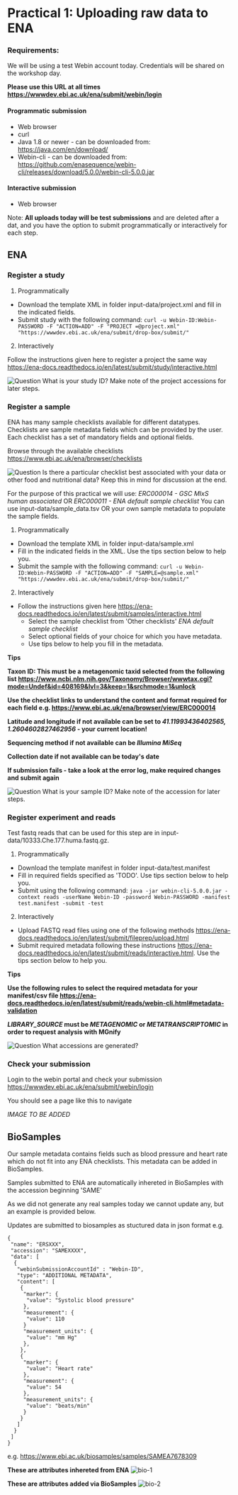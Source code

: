 # Practical 1: Uploading raw data to ENA

### Requirements:

We will be using a test Webin account today. Credentials will be shared on the workshop day. 

**Please use this URL at all times https://wwwdev.ebi.ac.uk/ena/submit/webin/login**

#### Programmatic submission
- Web browser
- curl
- Java 1.8 or newer - can be downloaded from: https://java.com/en/download/
- Webin-cli - can be downloaded from: https://github.com/enasequence/webin-cli/releases/download/5.0.0/webin-cli-5.0.0.jar

#### Interactive submission
- Web browser

Note: **All uploads today will be test submissions** and are deleted after a dat, and you have the option to submit programmatically or interactively for each step.

## ENA

### Register a study

1. Programmatically
- Download the template XML in folder input-data/project.xml and fill in the indicated fields.
- Submit study with the following command:
```curl -u Webin-ID:Webin-PASSWORD -F "ACTION=ADD" -F "PROJECT =@project.xml" "https://wwwdev.ebi.ac.uk/ena/submit/drop-box/submit/"```

2. Interactively

Follow the instructions given here to register a project the same way https://ena-docs.readthedocs.io/en/latest/submit/study/interactive.html

![Question](images/question.png) What is your study ID? Make note of the project accessions for later steps.

### Register a sample 

ENA has many sample checklists available for different datatypes. Checklists are sample metadata fields which can be provided by the user. Each checklist has a set of mandatory fields and optional fields. 

Browse through the available checklists https://www.ebi.ac.uk/ena/browser/checklists

![Question](images/question.png) Is there a particular checklist best associated with your data or other food and nutritional data? Keep this in mind for discussion at the end.

For the purpose of this practical we will use: *ERC000014 - GSC MIxS human associated* OR *ERC000011 - ENA default sample checklist*
You can use input-data/sample_data.tsv OR your own sample metadata to populate the sample fields.

1. Programmatically
- Download the template XML in folder input-data/sample.xml
- Fill in the indicated fields in the XML. Use the tips section below to help you.
- Submit the sample with the following command:
```curl -u Webin-ID:Webin-PASSWORD -F "ACTION=ADD" -F "SAMPLE=@sample.xml" "https://wwwdev.ebi.ac.uk/ena/submit/drop-box/submit/"```

2. Interactively
- Follow the instructions given here https://ena-docs.readthedocs.io/en/latest/submit/samples/interactive.html
  - Select the sample checklist from 'Other checklists' *ENA default sample checklist*
  - Select optional fields of your choice for which you have metadata.
  - Use tips below to help you fill in the metadata.

**Tips**

**Taxon ID: This must be a metagenomic taxid selected from the following list https://www.ncbi.nlm.nih.gov/Taxonomy/Browser/wwwtax.cgi?mode=Undef&id=408169&lvl=3&keep=1&srchmode=1&unlock**

**Use the checklist links to understand the content and format required for each field e.g. https://www.ebi.ac.uk/ena/browser/view/ERC000014**

**Latitude and longitude if not available can be set to *41.11993436402565, 1.2604602827462956* - your current location!**

**Sequencing method if not available can be *Illumina MiSeq***

**Collection date if not available can be today's date**

**If submission fails - take a look at the error log, make required changes and submit again**

![Question](images/question.png) What is your sample ID? Make note of the accession for later steps.


### Register experiment and reads

Test fastq reads that can be used for this step are in input-data/10333.Che.177.huma.fastq.gz.

1. Programmatically
- Download the template manifest in folder input-data/test.manifest
- Fill in required fields specified as 'TODO'. Use tips section below to help you.
- Submit using the following command:
```java -jar webin-cli-5.0.0.jar -context reads -userName Webin-ID -password Webin-PASSWORD -manifest test.manifest -submit -test```

2. Interactively
- Upload FASTQ read files using one of the following methods https://ena-docs.readthedocs.io/en/latest/submit/fileprep/upload.html
- Submit required metadata following these instructions https://ena-docs.readthedocs.io/en/latest/submit/reads/interactive.html. Use the tips section below to help you.

**Tips**

**Use the following rules to select the required metadata for your manifest/csv file https://ena-docs.readthedocs.io/en/latest/submit/reads/webin-cli.html#metadata-validation**

***LIBRARY_SOURCE* must be *METAGENOMIC* or *METATRANSCRIPTOMIC* in order to request analysis with MGnify**

![Question](images/question.png) What accessions are generated?

### Check your submission

Login to the webin portal and check your submission https://wwwdev.ebi.ac.uk/ena/submit/webin/login

You should see a page like this to navigate

*IMAGE TO BE ADDED*

## BioSamples

Our sample metadata contains fields such as blood pressure and heart rate which do not fit into any ENA checklists. This metadata can be added in BioSamples.

Samples submitted to ENA are automatically inhereted in BioSamples with the accession beginning 'SAME'

As we did not generate any real samples today we cannot update any, but an example is provided below.

Updates are submitted to biosamples as stuctured data in json format e.g. 

```
{
 "name": "ERSXXX",
 "accession": "SAMEXXXX",
 "data": [
  {
   "webinSubmissionAccountId" : "Webin-ID",
   "type": "ADDITIONAL METADATA",
   "content": [
    {
     "marker": {
      "value": "Systolic blood pressure"
     },
     "measurement": {
      "value": 110
     }
     "measurement_units": {
      "value": "mm Hg"
     },     
    },
    {
     "marker": {
      "value": "Heart rate"
     },
     "measurement": {
      "value": 54
     },
     "measurement_units": {
      "value": "beats/min"
     }
    }
   ]
  }
 ]
}
```

e.g. https://www.ebi.ac.uk/biosamples/samples/SAMEA7678309 

**These are attributes inhereted from ENA**
![bio-1](images/biosamples-example-1.png)

**These are attributes added via BioSamples**
![bio-2](images/biosamples-example-2.png)


